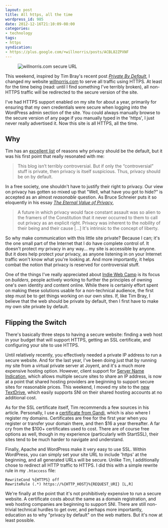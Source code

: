 ```yaml
---
layout: post
title: All https, all the time
wordpress_id: 985
date: 2012-12-16T21:10:09-08:00
categories:
- technology
tags:
- https
syndication:
- https://plus.google.com/+willnorris/posts/ACBL82ZPXNF
---
```


<aside class="alignleft"><figure>
  <img src="https-willnorris-com.png" alt="willnorris.com secure URL" />
</figure></aside>

This weekend, inspired by Tim Bray's recent post <cite>[Private By Default][]</cite>, I changed my website
[willnorris.com][] to serve all traffic using HTTPS.  At least for the time being (read: until I find something I've
terribly broken), all non-HTTPS traffic will be redirected to the secure version of the site.

I've had HTTPS support enabled on my site for about a year, primarily for ensuring that my own credentials were secure
when logging into the WordPress admin section of the site.  You could always manually browse to the secure version of
any page if you manually typed in the 'https', I just never really advertised it.  Now this site is all HTTPS, all the
time.

[Private By Default]: https://www.tbray.org/ongoing/When/201x/2012/12/02/HTTPS
[willnorris.com]: https://willnorris.com/

## Why ##

Tim has an [excellent list][] of reasons why privacy should be the default, but it was his first point that really
resonated with me:

> This blog isn’t terribly controversial. But if only the “controversial” stuff is private, then privacy is itself
> suspicious. Thus, privacy should be on by default.

In a free society, one shouldn't have to justify their right to privacy.  Our view on privacy has gotten so mixed up
that "Well, what have you got to hide?" is accepted as an almost *reasonable* question.  As Bruce Schneier puts it so
eloquently in his essay <cite>[The Eternal Value of Privacy][]</cite>,

>  A future in which privacy would face constant assault was so alien to the framers of the Constitution that it never
>  occurred to them to call out privacy as an explicit right. Privacy was inherent to the nobility of their being and
>  their cause [...] It's intrinsic to the concept of liberty.

So why make communication with this little site private?  Because I can; it's the one small part of the Internet that I
do have complete control of.  It doesn't protect *my* privacy in any way... my site is accessible by anyone.  But it
does help protect *your* privacy, as anyone listening in on your Internet traffic won't know what you're looking at.
And more importantly, it helps combat the notion that privacy is reserved for controversial stuff.

One of the things I've really appreciated about [Indie Web Camp][] is its focus on *builders*, people actively working
to further the principles of owning one's own identity and content online.  While there is certainly effort spent on
making these solutions usable for a non-technical audience, the first step must be to get things working on our own
sites.  If, like Tim Bray, I believe that the web should be private by default, then I first have to make my own site
private by default.

[excellent list]: https://www.tbray.org/ongoing/When/201x/2012/12/02/HTTPS#p-2
[The Eternal Value of Privacy]: https://www.schneier.com/essay-114.html
[Indie Web Camp]: http://indiewebcamp.com/

## Flipping the Switch ##

There's basically three steps to having a secure website: finding a web host in your budget that will support HTTPS,
getting an SSL certificate, and configuring your site to use HTTPS.

Until relatively recently, you effectively needed a private IP address to run a secure website.  And for the last year,
I've been doing just that by running my site from a virtual private server at Joyent, and it's a much more expensive
hosting option.  However, client support for [Server Name Indication][], which allows multiple secure sites to share an
IP address, is now at a point that shared hosting providers are beginning to support secure sites for reasonable prices.
This weekend, I moved my site to the [new TextDrive][], which easily supports SNI on their shared hosting accounts at no
additional cost.

As for the SSL certificate itself, Tim recommends a few sources in his article.  Personally, I use a [certificate from
Gandi][], which is also where I register my domains.  Certificates are free for the first year when you register or
transfer your domain there, and then $16 a year thereafter.  A far cry from the $100+ certificates used to cost.  There
are of course free options as well, though in my experience (particularly with StartSSL), their sites tend to be much
harder to navigate and understand.

Finally, Apache and WordPress make it very easy to use SSL.  Within WordPress, you can simply set your site URL to
include 'https' at the beginning, and all generated URLs will be secure.  Unlike Tim, I additionally chose to redirect
all HTTP traffic to HTTPS.  I did this with a simple rewrite rule in my `.htaccess` file:

    RewriteCond %{HTTPS} off
    RewriteRule (.*) https://%{HTTP_HOST}%{REQUEST_URI} [L,R]

We're finally at the point that it's not prohibitively expensive to run a secure website.  A certificate costs about the
same as a domain registration, and web hosting companies are beginning to support SNI.  There are still non-trivial
technical hurdles to get over, and perhaps more importantly, education as to why "privacy by default" on the web
matters.  But it's now at least possible.

[Server Name Indication]: http://en.wikipedia.org/wiki/Server_Name_Indication
[new TextDrive]: http://textdrive.com/
[certificate from Gandi]: https://www.gandi.net/ssl

